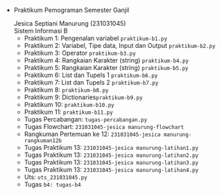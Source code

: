 * Praktikum Pemograman Semester Ganjil
  <div> Jesica Septiani Manurung (231031045) </div>
  <div> Sistem Informasi B </div>

  * Praktikum 1: Pengenalan variabel `praktikum-b1.py`
  * Praktikum 2: Variabel, Tipe data, Input dan Output `praktikum-b2.py`
  * Praktikum 3: Operator `praktikum-b3.py`
  * Praktikum 4: Rangkaian Karakter (string) `praktikum-b4.py`
  * Praktikum 5: Rangkaian Karakter (string) `praktikum-b5.py`
  * Praktikum 6: List dan Tupels 1 `praktikum-b6.py`
  * Praktikum 7: List dan Tupels 2 `praktikum-b7.py`
  * Praktikum 8: `praktikum-b8.py`
  * Praktikum 9: Dictionaries`praktikum-b9.py`
  * Praktikum 10: `praktikum-b10.py`
  * Praktikum 11: `praktikum-b11.py`
  * Tugas Percabangan: `tugas-percabangan.py`
  * Tugas Flowchart: `231031045-jesica manurung-flowchart`
  * Rangkuman Pertemuan ke 12: `231031045-jesica manurung-rangkuman12b`
  * Tugas Praktikum 13: `231031045-jesica manurung-latihan1.py`
  * Tugas Praktikum 13: `231031045-jesica manurung-latihan2.py`
  * Tugas Praktikum 13: `231031045-jesica manurung-latihan3.py`
  * Tugas Praktikum 13: `231031045-jesica manurung-latihan4.py`
  * Uts: `uts_231031045.py`
  * Tugas `b4: tugas-b4`

